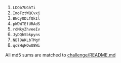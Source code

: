 1. `LDOb7UGhTi`
2. `ImoFztWQCvxj`
3. `BNCyODLfQkIl`
4. `pWDWTEfURAdS`
5. `rdMkyZhveeIv`
6. `JyDQhSbkpyns`
7. `NBlOWKLbTMgY`
8. `qo8HqHOwU8Wi`

All md5 sums are matched to [challenge/README.md](challenge/README.md)
